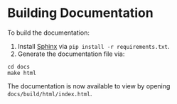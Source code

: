 # Building Documentation

To build the documentation:

1. Install [Sphinx](https://www.sphinx-doc.org/en/master/) via `pip install -r requirements.txt`.
2. Generate the documentation file via:

```
cd docs
make html
```

The documentation is now available to view by opening `docs/build/html/index.html`.
